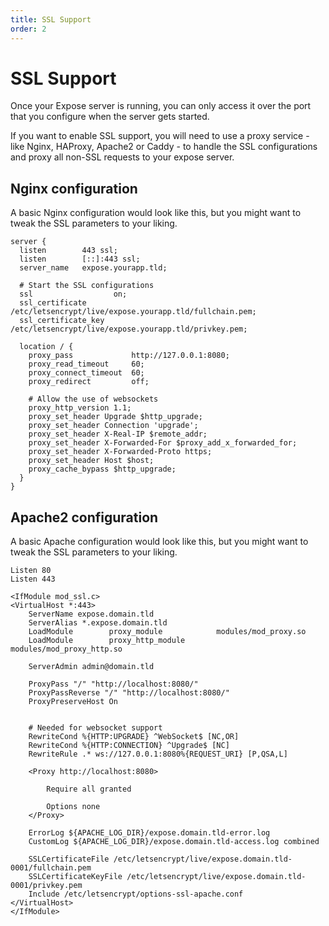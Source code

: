 ```yaml
---
title: SSL Support
order: 2
---
```


# SSL Support

Once your Expose server is running, you can only access it over the port that you configure when the server gets started.

If you want to enable SSL support, you will need to use a proxy service - like Nginx, HAProxy, Apache2 or Caddy - to handle the SSL configurations and proxy all non-SSL requests to your expose server.

## Nginx configuration

A basic Nginx configuration would look like this, but you might want to tweak the SSL parameters to your liking.

```
server {
  listen        443 ssl;
  listen        [::]:443 ssl;
  server_name   expose.yourapp.tld;

  # Start the SSL configurations
  ssl                  on;
  ssl_certificate      /etc/letsencrypt/live/expose.yourapp.tld/fullchain.pem;
  ssl_certificate_key  /etc/letsencrypt/live/expose.yourapp.tld/privkey.pem;

  location / {
    proxy_pass             http://127.0.0.1:8080;
    proxy_read_timeout     60;
    proxy_connect_timeout  60;
    proxy_redirect         off;

    # Allow the use of websockets
    proxy_http_version 1.1;
    proxy_set_header Upgrade $http_upgrade;
    proxy_set_header Connection 'upgrade';
    proxy_set_header X-Real-IP $remote_addr;
    proxy_set_header X-Forwarded-For $proxy_add_x_forwarded_for;
    proxy_set_header X-Forwarded-Proto https;
    proxy_set_header Host $host;
    proxy_cache_bypass $http_upgrade;
  }
}
```

## Apache2 configuration

A basic Apache configuration would look like this, but you might want to tweak the SSL parameters to your liking.

```
Listen 80
Listen 443

<IfModule mod_ssl.c>
<VirtualHost *:443>
	ServerName expose.domain.tld
	ServerAlias *.expose.domain.tld
	LoadModule        proxy_module            modules/mod_proxy.so
	LoadModule        proxy_http_module       modules/mod_proxy_http.so

	ServerAdmin admin@domain.tld

	ProxyPass "/" "http://localhost:8080/"
	ProxyPassReverse "/" "http://localhost:8080/"
	ProxyPreserveHost On
	

	# Needed for websocket support
	RewriteCond %{HTTP:UPGRADE} ^WebSocket$ [NC,OR]
	RewriteCond %{HTTP:CONNECTION} ^Upgrade$ [NC]
	RewriteRule .* ws://127.0.0.1:8080%{REQUEST_URI} [P,QSA,L]

	<Proxy http://localhost:8080>

		Require all granted

		Options none
	</Proxy>

	ErrorLog ${APACHE_LOG_DIR}/expose.domain.tld-error.log
	CustomLog ${APACHE_LOG_DIR}/expose.domain.tld-access.log combined

	SSLCertificateFile /etc/letsencrypt/live/expose.domain.tld-0001/fullchain.pem
	SSLCertificateKeyFile /etc/letsencrypt/live/expose.domain.tld-0001/privkey.pem
	Include /etc/letsencrypt/options-ssl-apache.conf
</VirtualHost>
</IfModule>
```

